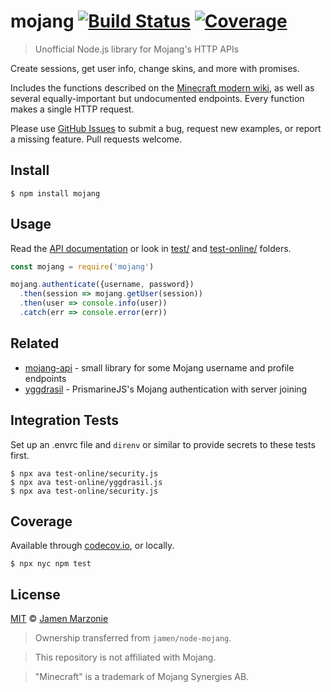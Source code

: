 # mojang [![Build Status][build]][travis] [![Coverage][coverage]][codecov]

> Unofficial Node.js library for Mojang's HTTP APIs

Create sessions, get user info, change skins, and more with promises.

Includes the functions described on the [Minecraft modern wiki](http://wiki.vg/Main_Page), as well as several equally-important but undocumented endpoints. Every function makes a single HTTP request.

Please use [GitHub Issues][issues] to submit a bug, request new examples, or report a missing feature. Pull requests welcome.

## Install
```shell
$ npm install mojang
```

## Usage
Read the [API documentation][githubio] or look in [test/](/test/) and [test-online/](/test-online/) folders.

```js
const mojang = require('mojang')

mojang.authenticate({username, password})
  .then(session => mojang.getUser(session))
  .then(user => console.info(user))
  .catch(err => console.error(err))
```

## Related

- [mojang-api](https://github.com/minecrafter/mojang-api) - small library for some Mojang username and profile endpoints
- [yggdrasil](https://github.com/zekesonxx/node-yggdrasil) - PrismarineJS's Mojang authentication with server joining

## Integration Tests
Set up an .envrc file and `direnv` or similar to provide secrets to these tests first.

```shell
$ npx ava test-online/security.js
$ npx ava test-online/yggdrasil.js
$ npx ava test-online/security.js
```

## Coverage
Available through [codecov.io][codecov], or locally.

```shell
$ npx nyc npm test
```

## License

[MIT](LICENSE) © [Jamen Marzonie](https://github.com/jamen)

> Ownership transferred from `jamen/node-mojang`.

> This repository is not affiliated with Mojang.

> "Minecraft" is a trademark of Mojang Synergies AB.

[githubio]: https://maccelerated.github.io/node-mojang
[issues]: https://github.com/maccelerated/node-mojang/issues
[build]: https://api.travis-ci.org/maccelerated/node-mojang.svg?branch=master
[travis]: https://travis-ci.org/maccelerated/node-mojang
[coverage]: https://codecov.io/gh/maccelerated/node-mojang/branch/master/graph/badge.svg
[codecov]: https://codecov.io/gh/maccelerated/node-mojang
